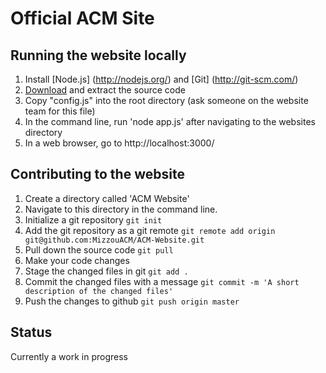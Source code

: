 Official ACM Site
========================

Running the website locally
---
1. Install [Node.js] (http://nodejs.org/) and [Git] (http://git-scm.com/)
2. [Download](https://github.com/MizzouACM/ACM-Website/archive/master.zip) and extract the source code
3. Copy "config.js" into the root directory (ask someone on the website team for this file)
4. In the command line, run 'node app.js' after navigating to the websites directory
5. In a web browser, go to http://localhost:3000/

Contributing to the website
---
1.  Create a directory called 'ACM Website'
2.  Navigate to this directory in the command line.
3.  Initialize a git repository   ``` git init ```
4.  Add the git repository as a git remote
  ```git remote add origin git@github.com:MizzouACM/ACM-Website.git```
5.  Pull down the source code 
  ```git pull```
6.  Make your code changes
7.  Stage the changed files in git
  ```git add .```
8.  Commit the changed files with a message
  ```git commit -m 'A short description of the changed files'```
9.  Push the changes to github
  ```git push origin master```

Status
---
Currently a work in progress